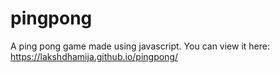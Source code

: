 # pingpong
A ping pong game made using javascript. You can view it here: https://lakshdhamija.github.io/pingpong/
